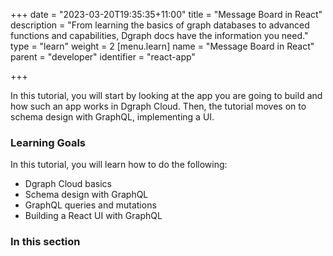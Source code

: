 +++
date = "2023-03-20T19:35:35+11:00"
title = "Message Board in React"
description = "From learning the basics of graph databases to advanced functions and capabilities, Dgraph docs have the information you need."
type = "learn"
weight = 2
[menu.learn]
  name = "Message Board in React"
  parent = "developer"
  identifier = "react-app"

+++


In this tutorial, you will start by looking at the app you are going to build
and how such an app works in Dgraph Cloud. Then, the tutorial moves on to
schema design with GraphQL, implementing a UI.


### Learning Goals

In this tutorial, you will learn how to do the following:

* Dgraph Cloud basics
* Schema design with GraphQL
* GraphQL queries and mutations
* Building a React UI with GraphQL
<!-- * Subscriptions -->
<!-- * Authentication and authorization -->
<!-- * Custom logic -->


### In this section